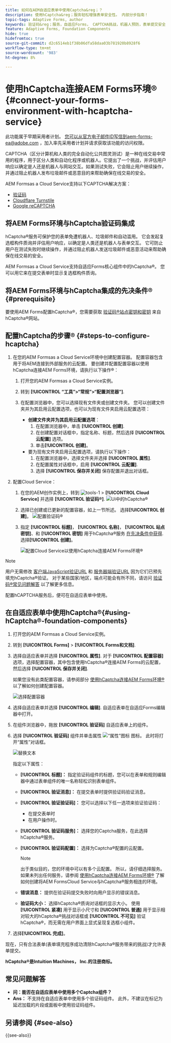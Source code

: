 ```yaml
---
title: 如何在AEM自适应表单中使用Captcha&reg；？
description: 使用hCaptcha&reg；服务轻松增强表单安全性。 内部分步指南！
topic-tags: Adaptive Forms, author
keywords: 验证码&reg；服务，自适应Forms， CAPTCHA挑战，机器人预防，表单提交安全，表单垃圾邮件预防
feature: Adaptive Forms, Foundation Components
hide: true
hidefromtoc: true
source-git-commit: d2c6514eb1f38b06dfa58daa03b781920b8928f6
workflow-type: tm+mt
source-wordcount: '983'
ht-degree: 8%

---
```



# 使用hCaptcha连接AEM Forms环境® {#connect-your-forms-environment-with-hcaptcha-service}

<span class="preview"> 此功能属于早期采用者计划。 您可以从官方电子邮件ID写信到aem-forms-ea@adobe.com ，加入率先采用者计划并请求获取该功能的访问权限。 </span>

CAPTCHA（区分计算机和人类的完全自动化公共图灵测试）是一种在线交易中常用的程序，用于区分人类和自动化程序或机器人。它提出了一个挑战，并评估用户响应以确定是人还是机器人与网站交互。如果测试失败，它会阻止用户继续操作，并通过阻止机器人发布垃圾邮件或恶意目的来帮助确保在线交易的安全。

AEM Formsas a Cloud Service支持以下CAPTCHA解决方案：

* [验证码](#integrate-aem-forms-environment-with-hcaptcha-captcha)
* [Cloudflare Turnstile](/help/forms/integrate-adaptive-forms-turnstile.md)
* [Google reCAPTCHA](/help/forms/captcha-adaptive-forms.md)

## 将AEM Forms环境与hCaptcha验证码集成

hCaptcha®服务可保护您的表单免遭机器人、垃圾邮件和自动滥用。 它会发起复选框构件质询并评估用户响应，以确定是人类还是机器人与表单交互。 它可防止用户在测试失败时继续操作，并通过阻止机器人发送垃圾邮件或恶意活动来帮助确保在线交易的安全。

AEM Formsas a Cloud Service支持自适应Forms核心组件中的hCaptcha®。 您可以用它来在提交表单时显示复选框构件质询。

<!-- ![hCaptcha&reg;](assets/hCaptcha&reg;-challenge.png)-->

## 将AEM Forms环境与hCaptcha集成的先决条件® {#prerequisite}

要使用AEM Forms配置hCaptcha®，您需要获取 [验证码®站点密钥和密钥](https://docs.hcaptcha.com/switch/#get-your-hcaptcha-sitekey-and-secret-key) 来自hCaptcha®网站。

## 配置hCaptcha的步骤® {#steps-to-configure-hcaptcha}

1. 在您的AEM Formsas a Cloud Service环境中创建配置容器。 配置容器包含用于将AEM连接到外部服务的云配置。 要创建并配置配置容器以使用hCaptcha连接AEM Forms环境，请执行以下操作®：
   1. 打开您的AEM Formsas a Cloud Service实例。
   1. 转到 **[!UICONTROL “工具”>“常规”>“配置浏览器”]**.
   1. 在配置浏览器中，您可以选择现有文件夹或创建文件夹。 您可以创建文件夹并为其启用云配置选项，也可以为现有文件夹启用云配置选项：

      * **创建文件夹并为其启用云配置选项**：
         1. 在配置浏览器中，单击 **[!UICONTROL 创建]**.
         1. 在创建配置对话框中，指定名称、标题，然后选择 **[!UICONTROL 云配置]** 选项。
         1. 单击&#x200B;**[!UICONTROL 创建]**。
      * 要为现有文件夹启用云配置选项，请执行以下操作：
         1. 在配置浏览器中，选择文件夹并选择 **[!UICONTROL 属性]**.
         1. 在配置属性对话框中，启用 **[!UICONTROL 云配置]**.
         1. 选择 **[!UICONTROL 保存并关闭]** 保存配置并退出对话框。

1. 配置Cloud Service：
   1. 在您的AEM创作实例上，转到 ![tools-1](assets/tools-1.png) > **[!UICONTROL Cloud Service]** 并选择 **[!UICONTROL 验证码®]**.
      ![Ui中的hCaptcha®](assets/hcaptcha-in-ui.png)
   1. 选择已创建或已更新的配置容器，如上一节所述。 选择&#x200B;**[!UICONTROL 创建]**。
      ![配置验证码®](assets/config-hcaptcha.png)
   1. 指定 **[!UICONTROL 标题]**， **[!UICONTROL 名称]**， **[!UICONTROL 站点密钥]**、和 **[!UICONTROL 密钥]** 用于hCaptcha®服务 [在先决条件中获得](#prerequisite). 选择&#x200B;**[!UICONTROL 创建]**。

      ![配置Cloud Service以使用hCaptcha连接AEM Forms环境®](assets/create-hcaptcha-config.png)

>[!NOTE]
> 用户无需修改 [客户端JavaScript验证URL](https://docs.hcaptcha.com/#add-the-hcaptcha-widget-to-your-webpage) 和 [服务器端验证URL](https://docs.hcaptcha.com/#verify-the-user-response-server-side) 因为它们已预先填充hCaptcha®验证。 对于某些国家/地区，端点可能会有所不同，请访问 [验证码®常见问题解答](https://docs.hcaptcha.com/faq#does-hcaptcha-support-access-by-users-in-china) 以了解更多信息。

配置hCAPTCHA服务后，便可在自适应表单中使用。

## 在自适应表单中使用hCaptcha®{#using-hCaptcha®-foundation-components}

1. 打开您的AEM Formsas a Cloud Service实例。
1. 转到 **[!UICONTROL Forms]** > **[!UICONTROL Forms和文档]**.
1. 选择自适应表单并选择 **[!UICONTROL 属性]**. 对于 **[!UICONTROL 配置容器]** 选项，选择配置容器，其中包含使用hCaptcha®连接AEM Forms的云配置，然后选择 **[!UICONTROL 保存并关闭]**.

   如果您没有此类配置容器，请参阅部分 [使用hCaptcha连接AEM Forms环境®](#connect-your-forms-environment-with-hcaptcha-service) 以了解如何创建配置容器。

   ![选择配置容器](/help/forms/assets/captcha-properties.png)

1. 选择自适应表单并选择 **[!UICONTROL 编辑]**. 自适应表单在自适应Forms编辑器中打开。
1. 在组件浏览器中，拖放 **[!UICONTROL 验证码]** 自适应表单上的组件。
1. 选择 **[!UICONTROL 验证码]** 组件并单击属性 ![“属性”图标](assets/configure-icon.svg) 图标。 此时将打开“属性”对话框。

   ![替换文本](assets/hcaptcha-properties.png)

   指定以下属性：

   * **[!UICONTROL 标题]：** 指定验证码组件的标题，您可以在表单和规则编辑器中通过表单组件的唯一名称轻松识别表单组件。
   * **[!UICONTROL 验证消息]：** 在提交表单时提供验证码验证消息。
   * **[!UICONTROL 验证验证码]：** 您可以选择以下任一选项来验证验证码：
      * 在提交表单时
      * 在用户操作时。
   * **[!UICONTROL 验证码服务]：** 选择您的Captcha服务，在此选择hCaptcha®服务。
   * **[!UICONTROL 验证码配置]：** 选择为Captcha®配置的云配置。
     >[!NOTE]
     >出于类似目的，您的环境中可以有多个云配置。 所以，请仔细选择服务。 如果未列出任何服务，请参阅 [使用hCaptcha连接AEM Forms环境®](#connect-your-forms-environment-with-hcaptcha-service) 了解如何创建将AEM FormsCloud Service与hCaptcha®服务相连的环境。

   * **错误消息：** 提供在验证码提交失败时向用户显示的错误消息。
   * **验证码大小：** 选择hCaptcha®质询对话框的显示大小。 使用 **[!UICONTROL 紧凑]** 用于显示小尺寸和 **[!UICONTROL 普通]** 用于显示相对较大的hCaptcha®挑战对话框或 **[!UICONTROL 不可见]** 验证hCaptcha®，而无需在用户界面上显式呈现复选框小组件。

1. 选择&#x200B;**[!UICONTROL 完成]**。

现在，只有合法表单(表单填充程序成功清除hCaptcha®服务带来的挑战)才允许表单提交。

**hCaptcha®是Intuition Machines， Inc.的注册商标。**

## 常见问题解答

* **问：能否在自适应表单中使用多个Captcha组件？**
* **Ans：** 不支持在自适应表单中使用多个验证码组件。 此外，不建议在标记为延迟加载的片段或面板中使用验证码组件。

## 另请参阅 {#see-also}

{{see-also}}
